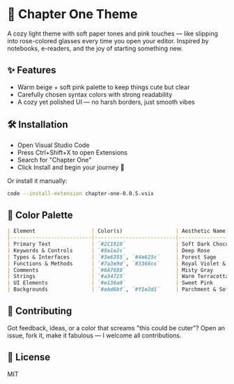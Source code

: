 # 🌸 Chapter One Theme

A cozy light theme with soft paper tones and pink touches — like slipping into rose-colored glasses every time you open your editor.
Inspired by notebooks, e-readers, and the joy of starting something new.

 ## ✨ Features

- Warm beige + soft pink palette to keep things cute but clear
- Carefully chosen syntax colors with strong readability
- A cozy yet polished UI — no harsh borders, just smooth vibes

## 🛠️ Installation

- Open Visual Studio Code
- Press Ctrl+Shift+X to open Extensions
- Search for "Chapter One"
- Click Install and begin your journey 🌷

Or install it manually:

```bash
code --install-extension chapter-one-0.0.5.vsix
```

## 🎨 Color Palette

```md
| Element                  | Color(s)                 | Aesthetic Name                  |
|--------------------------|--------------------------|---------------------------------|
| Primary Text             | `#2C1810`                | Soft Dark Chocolate             |
| Keywords & Controls      | `#8e1e2c`                | Deep Rose                       |
| Types & Interfaces       | `#3e6355`, `#4e625c`     | Forest Sage                     |
| Functions & Methods      | `#7a3e9d`, `#3366cc`     | Royal Violet & Ocean Blue       |
| Comments                 | `#6A7680`                | Misty Gray                      |
| Strings                  | `#a34725`                | Warm Terracotta                 |
| UI Elements              | `#e136a0`                | Sweet Pink                      |
| Backgrounds              | `#ebd6bf`, `#f1e2d1`     | Parchment & Soft Cream          |
```

## 💌 Contributing

Got feedback, ideas, or a color that screams "this could be cuter"?
Open an issue, fork it, make it fabulous — I welcome all contributions.

## 📜 License

MIT